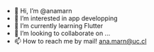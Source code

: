- 👋 Hi, I’m @anamarn
- 👀 I’m interested in app developping
- 🌱 I’m currently learning Flutter
- 💞️ I’m looking to collaborate on ...
- 📫 How to reach me by mail! ana.marn@uc.cl

<!---
anamarn/anamarn is a ✨ special ✨ repository because its `README.md` (this file) appears on your GitHub profile.
You can click the Preview link to take a look at your changes.
--->
